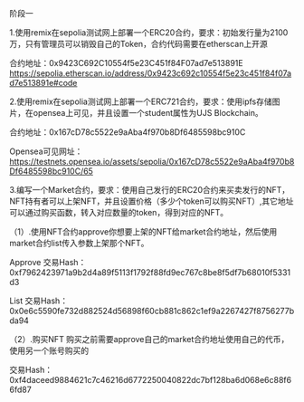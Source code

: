 阶段一

1.使用remix在sepolia测试网上部署一个ERC20合约，要求：初始发行量为2100万，只有管理员可以销毁自己的Token，合约代码需要在etherscan上开源

合约地址：0x9423C692C10554f5e23C451f84F07ad7e513891E
https://sepolia.etherscan.io/address/0x9423c692c10554f5e23c451f84f07ad7e513891e#code

2.使用remix在sepolia测试网上部署一个ERC721合约，要求：使用ipfs存储图片，在opensea上可见，并且设置一个student属性为UJS Blockchain。

合约地址：0x167cD78c5522e9aAba4f970b8Df6485598bc910C  

Opensea可见网址：
https://testnets.opensea.io/assets/sepolia/0x167cD78c5522e9aAba4f970b8Df6485598bc910C/65

3.编写一个Market合约，要求：使用自己发行的ERC20合约来买卖发行的NFT，NFT持有者可以上架NFT，并且设置价格（多少个token可以购买NFT）,其它地址可以通过购买函数，转入对应数量的token，得到对应的NFT。

（1）.使用NFT合约approve你想要上架的NFT给market合约地址，然后使用market合约list传入参数上架那个NFT。

Approve
交易Hash：0xf7962423971a9b2d4a89f5113f1792f88fd9ec767c8be8f5df7b68010f5331d3

List
交易Hash：0x0e6c5590fe732d882524d56898f60cb881c862c1ef9a2267427f8756277bda94

（2）.购买NFT
购买之前需要approve自己的market合约地址使用自己的代币，使用另一个账号购买的

交易Hash：
0xf4daceed9884621c7c46216d6772250040822dc7bf128ba6d068e6c88f66fd87
